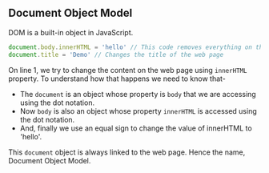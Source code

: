 ## Document Object Model
DOM is a built-in object in JavaScript.
```js
document.body.innerHTML = 'hello' // This code removes everything on the page and replaces it with the text 'hello'
document.title = 'Demo' // Changes the title of the web page
```
On line 1, we try to change the content on the web page using `innerHTML` property. To understand how that happens we need to know that-
- The  `document` is an object whose property is `body` that we are accessing using the dot notation.
- Now `body` is also an object whose property `innerHTML` is accessed using the dot notation.
- And, finally we use an equal sign to change the value of innerHTML to 'hello'.

This `document` object is always linked to the web page. Hence the name, Document Object Model.
